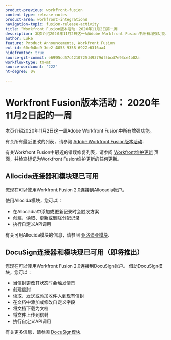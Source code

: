```yaml
---
product-previous: workfront-fusion
content-type: release-notes
product-area: workfront-integrations
navigation-topic: fusion-release-activity
title: “Workfront Fusion版本活动：2020年11月2日第一周
description: 本页介绍2020年11月2日这一周Adobe Workfront Fusion中所有增强功能。
author: Luke
feature: Product Announcements, Workfront Fusion
exl-id: 60e04bd9-3de2-4053-9358-6922e6316aa4
hidefromtoc: true
source-git-commit: e6995cd57c4210725d49379df5bcd7e93ce4b02a
workflow-type: tm+mt
source-wordcount: '222'
ht-degree: 0%

---
```


# Workfront Fusion版本活动： 2020年11月2日起的一周

本页介绍2020年11月2日这一周Adobe Workfront Fusion中所有增强功能。

有关所有最近更改的列表，请参阅 [Adobe Workfront Fusion版本活动](../../../../../product-announcements/product-releases/fusion-release-activity/fusion-release-activity.md).

有关Workfront Fusion中最近的错误修复列表，请参阅 [Workfront维护更新](https://experienceleague.adobe.com/docs/workfront-known-issues/releases/current-updates.html) 页面，并检查标记为Workfront Fusion维护更新的任何更新。

## Allocida连接器和模块现已可用

您现在可以使用Workfront Fusion 2.0连接到Allocadia帐户。

使用Allocida模块，您可以：

* 在Allocadia中添加或更新记录时会触发方案
* 创建、读取、更新或删除分配记录
* 执行自定义API调用

有关可用Allocida模块的信息，请参阅 [亚洛迪亚模块](../../../../../workfront-fusion/apps-and-their-modules/allocadia-modules.md).

## DocuSign连接器和模块现已可用（即将推出）

您现在可以使用Workfront Fusion 2.0连接到DocuSign帐户。 借助DocuSign模块，您可以：

* 当信封更改其状态时会触发情景
* 创建信封
* 读取、发送或添加收件人到现有信封
* 在文档中添加或修改自定义字段
* 将文档下载为文档
* 将文件上传到信封
* 执行自定义API调用

有关更多信息，请参阅 [DocuSign模块](../../../../../workfront-fusion/apps-and-their-modules/docusign-modules.md).
